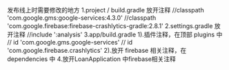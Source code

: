 发布线上时需要修改的地方
1.project / build.gradle 放开注释
   //classpath 'com.google.gms:google-services:4.3.0'
   //classpath 'com.google.firebase:firebase-crashlytics-gradle:2.8.1'
2.settings.gradle 放开注释 //include ':analysis'
3.app/build.gradle
   1).插件注释，在顶部 plugins 中
        // id 'com.google.gms.google-services'
        // id 'com.google.firebase.crashlytics'
   2).放开 firebase 相关注释，在 dependencies 中
4.放开LoanApplication 中firebase相关注释